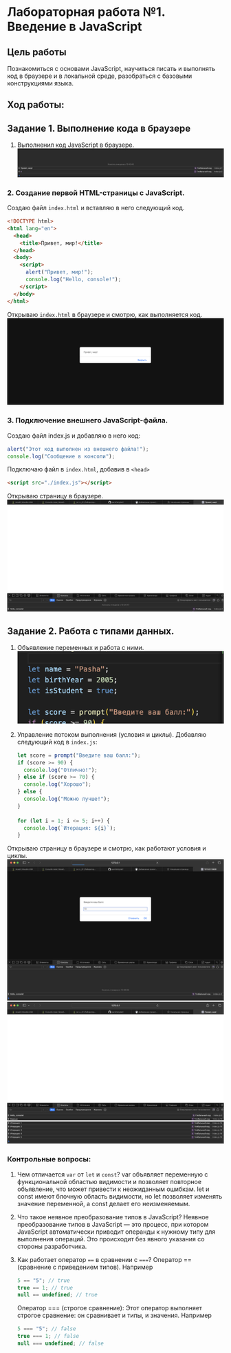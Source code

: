 # Лабораторная работа №1. Введение в JavaScript

## Цель работы

Познакомиться с основами JavaScript, научиться писать и выполнять код в браузере и в локальной среде, разобраться с базовыми конструкциями языка.

## Ход работы:

## Задание 1. Выполнение кода в браузере

1. Выполненил код JavaScript в браузере.
   ![alt text](./images%20/image7.png)

### 2. Создание первой HTML-страницы с JavaScript.

Создаю файл `index.html` и вставляю в него следующий код.

```html
<!DOCTYPE html>
<html lang="en">
  <head>
    <title>Привет, мир!</title>
  </head>
  <body>
    <script>
      alert("Привет, мир!");
      console.log("Hello, console!");
    </script>
  </body>
</html>
```

Открываю `index.html` в браузере и смотрю, как выполняется код.
![alt text](./images%20/img1.png)

### 3. Подключение внешнего JavaScript-файла.

Создаю файл index.js и добавляю в него код:

```javascript
alert("Этот код выполнен из внешнего файла!");
console.log("Сообщение в консоли");
```

Подключаю файл в `index.html`, добавив в `<head>`

```html
<script src="./index.js"></script>
```

Открываю страницу в браузере.
![alt text](./images%20/image2.png)

## Задание 2. Работа с типами данных.

1. Объявление переменных и работа с ними.
   ![alt text](./images%20/image6.png)
2. Управление потоком выполнения (условия и циклы).
   Добавляю следующий код в `index.js`:

   ```javascript
   let score = prompt("Введите ваш балл:");
   if (score >= 90) {
     console.log("Отлично!");
   } else if (score >= 70) {
     console.log("Хорошо");
   } else {
     console.log("Можно лучше!");
   }

   for (let i = 1; i <= 5; i++) {
     console.log(`Итерация: ${i}`);
   }
   ```

Открываю страницу в браузере и смотрю, как работают условия и циклы.
![alt text](./images%20/image3.png)
![alt text](./images%20/image4.png)
![alt text](./images%20/image5.png)

### Контрольные вопросы:

1. Чем отличается `var` от `let` и `const`?
   var объявляет переменную с функциональной областью видимости и позволяет повторное объявление, что может привести к неожиданным ошибкам. let и const имеют блочную область видимости, но let позволяет изменять значение переменной, а const делает его неизменяемым.
2. Что такое неявное преобразование типов в JavaScript?
   Неявное преобразование типов в JavaScript — это процесс, при котором JavaScript автоматически приводит операнды к нужному типу для выполнения операций. Это происходит без явного указания со стороны разработчика.
3. Как работает оператор `==` в сравнении с `===`?
   Оператор == (сравнение с приведением типов). Например

   ```javascript
   5 == "5"; // true
   true == 1; // true
   null == undefined; // true
   ```

   Оператор === (строгое сравнение):
   Этот оператор выполняет строгое сравнение: он сравнивает и типы, и значения. Например

   ```javascript
   5 === "5"; // false
   true === 1; // false
   null === undefined; // false
   ```
